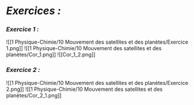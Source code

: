 # _**Exercices :**_

### _**Exercice 1 :**_

![[1 Physique-Chimie/10 Mouvement des satellites et des planètes/Exercice 1.png]]
![[1 Physique-Chimie/10 Mouvement des satellites et des planètes/Cor_1.png]]
![[Cor_1_2.png]]
### _**Exercice 2 :**_
![[1 Physique-Chimie/10 Mouvement des satellites et des planètes/Exercice 2.png]]
![[1 Physique-Chimie/10 Mouvement des satellites et des planètes/Cor_2_1.png]]
